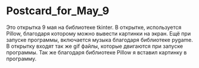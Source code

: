 # Postcard_for_May_9
Это открытка 9 мая на библиотеке tkinter. В открытке, используется Pillow, благодаря которому можно вывести картинки на экран. Ещё при запуске программы, включается музыка благодаря библиотеке pygame. В открытку входят так же gif файлы, которые двигаются при запуске программы. Так же благодаря библиотеке Pillow я вставил картинку в программу. 